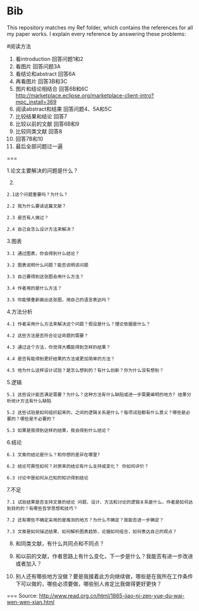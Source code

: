 # Bib
This repository matches my Ref folder, which contains the references for all my paper works. I explain every reference by answering these problems:

#阅读方法
1. 看introduction 回答问题1和2 
2. 看图片 回答问题3A 
3. 看结论和abstract 回答6A 
4. 再看图片 回答3B和3C 
5. 图片和结论相结合 回答6B和6C http://marketplace.eclipse.org/marketplace-client-intro?mpc_install=369
6. 阅读abstract和结果 回答问题4、5A和5C 
7. 比较结果和结论 回答7 
8. 比较以前的文献 回答6B和9 
9. 比较同类文献 回答8 
10. 回答7B和10 
11. 最后全部问题过一遍

===

1.论文主要解决的问题是什么？

2.

	2.1这个问题重要吗？为什么？
	
	2.2	我为什么要读这篇文献？ 
	
	2.3	是否有人做过？
	
	2.4	自己会怎么设计方法来解决？
	
3.图表

	3.1	通过图表，你会得到什么结论？
	
	3.2	图表说明什么问题？能否说明该问题  	
	
	3.3	自己要得到这张图会用什么方法？
	
	3.4	作者用的是什么方法？
	
	3.5	你能够重新画出这张图，用自己的语言表达吗？
	
4.方法分析
	
	4.1	作者采用什么方法来解决这个问题？假设是什么？理论依据是什么？
	
	4.2	这些方法是否符合论证命题的需要？
	
	4.3	通过这个方法，你觉得大概能得到怎样的结果？
	
	4.4	是否有能得到更好结果的方法或更加简单的方法？
	
	4.5	他为什么这样设计试验？是怎么想到的？有什么创新？你为什么没有想到？
	
5.逻辑

	5.1	这些设计能否满足需要？为什么？这种方法有什么缺陷或进一步需要阐明的地方? 结果分析统计方法有什么缺陷
		
	5.2	这些试验是如何组织起来的，之间的逻辑关系是什么？每项试验都有什么意义？哪些是必要的？哪些是不必要的？ 
		
	5.3	如果是我得到这样的结果，我会得到什么结论？
	
6.结论
	
	6.1	文章的结论是什么？和你想的差异在哪里?
	
	6.2	结论可靠性如何？对原来的结论有什么支持或变化？ 你如何评价？
	
	6.3	讨论中是如何从已知的知识得到结论

7.不足
	
	7.1	试验结果是否支持文章的结论 问题、设计、方法和讨论的逻辑关系是什么，作者是如何达到目的的？有哪些哲学思想和技巧？
		
	7.2	还有哪些不确定采用的是推测的地方？为什么不确定？我能否进一步确定？ 
	
	7.3	文章是如何描述结果、如何解析图表趋势，论据如何组合，如何表达自己的观点？
	
8.	和同类文献，有什么共同点和不同点？

9.	和以前的文献，作者思路上有什么变化，下一步是什么？我能否有进一步改进或者加入？

10.	别人还有哪些地方没做？要是我接着此方向继续做，哪些是在我所在工作条件下可以做的，哪些必须要做，哪些别人肯定比我做得更好更快？

===
Source: http://www.read.org.cn/html/1865-jiao-ni-zen-yue-du-wai-wen-wen-xian.html

